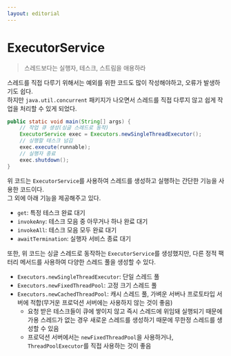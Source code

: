 ```yaml
---
layout: editorial
---
```


# ExecutorService

> 스레드보다는 실행자, 테스크, 스트림을 애용하라

스레드를 직접 다루기 위해서는 예외를 위한 코드도 많이 작성해야하고, 오류가 발생하기도 쉽다.  
하지만 `java.util.concurrent` 패키지가 나오면서 스레드를 직접 다루지 않고 쉽게 작업을 처리할 수 있게 되었다.

```java
public static void main(String[] args) {
    // 작업 큐 생성(싱글 스레드로 동작)
    ExecutorService exec = Executors.newSingleThreadExecutor();
    // 싱행할 테스크 넘김
    exec.execute(runnable);
    // 실행자 종료
    exec.shutdown();
}
```

위 코드는 `ExecutorService`를 사용하여 스레드를 생성하고 실행하는 간단한 기능을 사용한 코드이다.  
그 외에 아래 기능을 제공해주고 있다.

- `get`: 특정 테스크 완료 대기
- `invokeAny`: 테스크 모음 중 아무거나 하나 완료 대기
- `invokeAll`: 테스크 모음 모두 완료 대기
- `awaitTermination`: 실행자 서비스 종료 대기

또한, 위 코드는 싱글 스레드로 동작하는 `ExecutorService`를 생성했지만, 다른 정적 팩터리 메서드를 사용하여 다양한 스레드 풀을 생성할 수 있다.

- `Executors.newSingleThreadExecutor`: 단일 스레드 풀
- `Executors.newFixedThreadPool`: 고정 크기 스레드 풀
- `Executors.newCachedThreadPool`: 캐시 스레드 풀, 가벼운 서버나 프로토타입 서버에 적합(무거운 프로덕션 서버에는 사용하지 않는 것이 좋음)
    - 요청 받은 테스크들이 큐에 쌓이지 않고 즉시 스레드에 위임돼 실행되기 때문에 가용 스레드가 없는 경우 새로운 스레드를 생성하기 때문에 무한정 스레드를 생성할 수 있음
    - 프로덕션 서버에서는 `newFixedThreadPool`을 사용하거나, `ThreadPoolExecutor`를 직접 사용하는 것이 좋음
